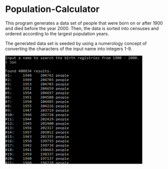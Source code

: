 # Population-Calculator

This program generates a data set of people that were born on or after 1900 and died before the year 2000. Then, the data is sorted into censuses and ordered according to the largest population years.

The generated data set is seeded by using a numerology concept of converting the characters of the input name into integers 1-9.

![Output example](OutputExample.PNG)
